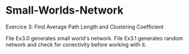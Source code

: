 # Small-Worlds-Network
Exercice 3: Find Average Path Length and Clustering Coefficient

File Ex3.0 generates small world's network.
File Ex3.1 generates random network and check for conectivity before working with it.
